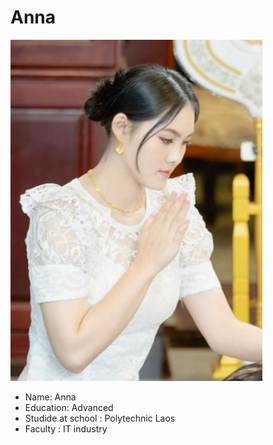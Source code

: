 # Anna

![xxx](/Photos/Anna.png "แอนนาเองคร่าาาา")

+ Name: Anna
+ Education: Advanced
+ Studide at school : Polytechnic Laos
+ Faculty : IT industry